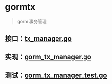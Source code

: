 # gormtx

> gorm 事务管理

## 接口：[tx_manager.go](tx_manager.go)

## 实现：[gorm_tx_manager.go](gorm_tx_manager.go)

## 测试：[gorm_tx_manager_test.go](gorm_tx_manager_test.go)


